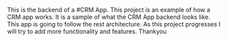 This is the backend of a #CRM App.
This project is an example of how a CRM app works.
It is a sample of what the CRM App backend looks like.
This app is going to follow the rest architecture. 
As this project progresses I will try to add more functionality and features.
Thankyou
